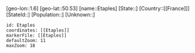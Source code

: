 ﻿---
location: [50.53,1.6]
mapzoom: [7,12] 
mapmarker: city 
type: City
tags:
- geo/City


SpocWebEntityId: 30082
isDeleted: false
confidential: public

---
[geo-lon::1.6]
[geo-lat::50.53]
[name::Etaples]
[State::]
[Country::[[France]]]
[StateId::]
[Population::]
[Unknown::]


```leaflet
id: Etaples
coordinates: [[Etaples]]
markerFile: [[Etaples]]
defaultZoom: 11 
maxZoom: 18
```
